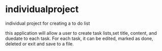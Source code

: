 # individualproject
individual project for creating a to do list

this application will allow a user to create task lists,set title, content, and duedate to each task. 
For each task, it can be edited, marked as done, deleted or exit and save to a file.
